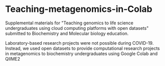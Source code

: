 # Teaching-metagenomics-in-Colab

Supplemental materials for "Teaching genomics to life science undergraduates using
cloud computing platforms with open datasets" submitted to Biochemistry and Molecular biology education.

Laboratory-based research projects were not possible during COVID-19. Instead, we used open datasets to provide computational research projects in metagenomics to biochemistry undergraduates using Google Colab and QIIME2
